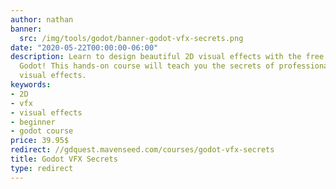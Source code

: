 ```yaml
---
author: nathan
banner:
  src: /img/tools/godot/banner-godot-vfx-secrets.png
date: "2020-05-22T00:00:00-06:00"
description: Learn to design beautiful 2D visual effects with the free game engine
  Godot! This hands-on course will teach you the secrets of professional and striking
  visual effects.
keywords:
- 2D
- vfx
- visual effects
- beginner
- godot course
price: 39.95$
redirect: //gdquest.mavenseed.com/courses/godot-vfx-secrets
title: Godot VFX Secrets
type: redirect
---
```

